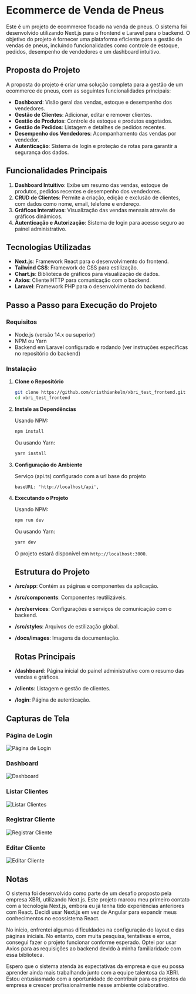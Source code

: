 # Ecommerce de Venda de Pneus

Este é um projeto de ecommerce focado na venda de pneus. O sistema foi desenvolvido utilizando Next.js para o frontend e Laravel para o backend. O objetivo do projeto é fornecer uma plataforma eficiente para a gestão de vendas de pneus, incluindo funcionalidades como controle de estoque, pedidos, desempenho de vendedores e um dashboard intuitivo.

## Proposta do Projeto

A proposta do projeto é criar uma solução completa para a gestão de um ecommerce de pneus, com as seguintes funcionalidades principais:

- **Dashboard**: Visão geral das vendas, estoque e desempenho dos vendedores.
- **Gestão de Clientes**: Adicionar, editar e remover clientes.
- **Gestão de Produtos**: Controle de estoque e produtos esgotados.
- **Gestão de Pedidos**: Listagem e detalhes de pedidos recentes.
- **Desempenho dos Vendedores**: Acompanhamento das vendas por vendedor.
- **Autenticação**: Sistema de login e proteção de rotas para garantir a segurança dos dados.

## Funcionalidades Principais

1. **Dashboard Intuitivo**: Exibe um resumo das vendas, estoque de produtos, pedidos recentes e desempenho dos vendedores.
2. **CRUD de Clientes**: Permite a criação, edição e exclusão de clientes, com dados como nome, email, telefone e endereço.
3. **Gráficos Interativos**: Visualização das vendas mensais através de gráficos dinâmicos.
4. **Autenticação e Autorização**: Sistema de login para acesso seguro ao painel administrativo.

## Tecnologias Utilizadas

- **Next.js**: Framework React para o desenvolvimento do frontend.
- **Tailwind CSS**: Framework de CSS para estilização.
- **Chart.js**: Biblioteca de gráficos para visualização de dados.
- **Axios**: Cliente HTTP para comunicação com o backend.
- **Laravel**: Framework PHP para o desenvolvimento do backend.

## Passo a Passo para Execução do Projeto

### Requisitos

- Node.js (versão 14.x ou superior)
- NPM ou Yarn
- Backend em Laravel configurado e rodando (ver instruções específicas no repositório do backend)

### Instalação

1. **Clone o Repositório**

   ```bash
   git clone https://github.com/cristhiankelm/xbri_test_frontend.git
   cd xbri_test_frontend
   ```

2. **Instale as Dependências**

   Usando NPM:

   ```bash
   npm install
   ```

   Ou usando Yarn:

   ```bash
   yarn install
   ```

3. **Configuração do Ambiente**

   Serviço (api.ts) configurado com a url base do projeto

   ```env
   baseURL: 'http://localhost/api',
   ```

4. **Executando o Projeto**

   Usando NPM:

   ```bash
   npm run dev
   ```

   Ou usando Yarn:

   ```bash
   yarn dev
   ```

   O projeto estará disponível em `http://localhost:3000`.

   ## Estrutura do Projeto

- **/src/app**: Contém as páginas e componentes da aplicação.
- **/src/components**: Componentes reutilizáveis.
- **/src/services**: Configurações e serviços de comunicação com o backend.
- **/src/styles**: Arquivos de estilização global.
- **/docs/images**: Imagens da documentação.

   ## Rotas Principais

- **/dashboard**: Página inicial do painel administrativo com o resumo das vendas e gráficos.
- **/clients**: Listagem e gestão de clientes.
- **/login**: Página de autenticação.

## Capturas de Tela

### Página de Login

![Página de Login](./docs/images/login.png "Página de Login")

### Dashboard

![Dashboard](./docs/images/dashboard.png "Dashboard")

### Listar Clientes

![Listar Clientes](./docs/images/clients-index.png "Listar Clientes")

### Registrar Cliente

![Registrar Cliente](./docs/images/client-add.png "Registrar Cliente")

### Editar Cliente

![Editar Cliente](./docs/images/client-edit.png "Editar Cliente")

## Notas

O sistema foi desenvolvido como parte de um desafio proposto pela empresa XBRI, utilizando Next.js. Este projeto marcou meu primeiro contato com a tecnologia Next.js, embora eu já tenha tido experiências anteriores com React. Decidi usar Next.js em vez de Angular para expandir meus conhecimentos no ecossistema React.

No início, enfrentei algumas dificuldades na configuração do layout e das páginas iniciais. No entanto, com muita pesquisa, tentativas e erros, consegui fazer o projeto funcionar conforme esperado. Optei por usar Axios para as requisições ao backend devido à minha familiaridade com essa biblioteca.

Espero que o sistema atenda às expectativas da empresa e que eu possa aprender ainda mais trabalhando junto com a equipe talentosa da XBRI. Estou entusiasmado com a oportunidade de contribuir para os projetos da empresa e crescer profissionalmente nesse ambiente colaborativo.